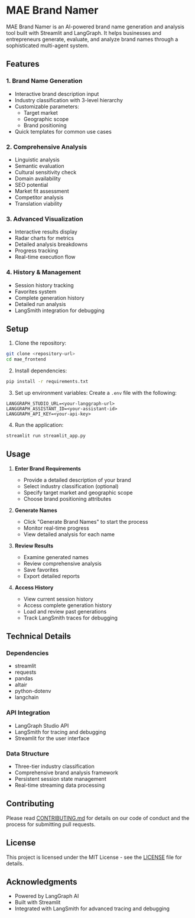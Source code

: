 # MAE Brand Namer

MAE Brand Namer is an AI-powered brand name generation and analysis tool built with Streamlit and LangGraph. It helps businesses and entrepreneurs generate, evaluate, and analyze brand names through a sophisticated multi-agent system.

## Features

### 1. Brand Name Generation
- Interactive brand description input
- Industry classification with 3-level hierarchy
- Customizable parameters:
  - Target market
  - Geographic scope
  - Brand positioning
- Quick templates for common use cases

### 2. Comprehensive Analysis
- Linguistic analysis
- Semantic evaluation
- Cultural sensitivity check
- Domain availability
- SEO potential
- Market fit assessment
- Competitor analysis
- Translation viability

### 3. Advanced Visualization
- Interactive results display
- Radar charts for metrics
- Detailed analysis breakdowns
- Progress tracking
- Real-time execution flow

### 4. History & Management
- Session history tracking
- Favorites system
- Complete generation history
- Detailed run analysis
- LangSmith integration for debugging

## Setup

1. Clone the repository:
```bash
git clone <repository-url>
cd mae_frontend
```

2. Install dependencies:
```bash
pip install -r requirements.txt
```

3. Set up environment variables:
Create a `.env` file with the following:
```env
LANGGRAPH_STUDIO_URL=<your-langgraph-url>
LANGGRAPH_ASSISTANT_ID=<your-assistant-id>
LANGGRAPH_API_KEY=<your-api-key>
```

4. Run the application:
```bash
streamlit run streamlit_app.py
```

## Usage

1. **Enter Brand Requirements**
   - Provide a detailed description of your brand
   - Select industry classification (optional)
   - Specify target market and geographic scope
   - Choose brand positioning attributes

2. **Generate Names**
   - Click "Generate Brand Names" to start the process
   - Monitor real-time progress
   - View detailed analysis for each name

3. **Review Results**
   - Examine generated names
   - Review comprehensive analysis
   - Save favorites
   - Export detailed reports

4. **Access History**
   - View current session history
   - Access complete generation history
   - Load and review past generations
   - Track LangSmith traces for debugging

## Technical Details

### Dependencies
- streamlit
- requests
- pandas
- altair
- python-dotenv
- langchain

### API Integration
- LangGraph Studio API
- LangSmith for tracing and debugging
- Streamlit for the user interface

### Data Structure
- Three-tier industry classification
- Comprehensive brand analysis framework
- Persistent session state management
- Real-time streaming data processing

## Contributing

Please read [CONTRIBUTING.md](CONTRIBUTING.md) for details on our code of conduct and the process for submitting pull requests.

## License

This project is licensed under the MIT License - see the [LICENSE](LICENSE) file for details.

## Acknowledgments

- Powered by LangGraph AI
- Built with Streamlit
- Integrated with LangSmith for advanced tracing and debugging 